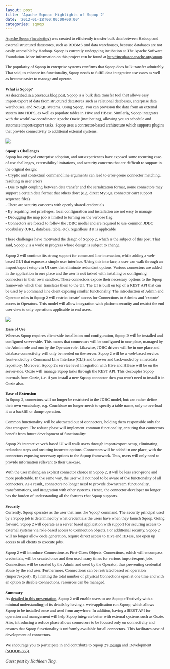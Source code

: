 ```yaml
---
layout: post
title: 'Apache Sqoop: Highlights of Sqoop 2'
date: '2012-01-12T00:00:00+00:00'
categories: sqoop
---
```

<p style="font-family: Georgia, 'Times New Roman', 'Bitstream Charter', Times, serif; font-size: 13px; line-height: 19px; "><a href="http://incubator.apache.org/sqoop/" mce_href="http://incubator.apache.org/sqoop/" style="font-size: 13px; ">Apache Sqoop (incubating)</a><span style="font-size: 13px; "> </span><span style="font-size: 13px; ">was created to efficiently transfer bulk data between Hadoop and external structured datastores, such as RDBMS and data warehouses, because databases are not easily accessible by Hadoop. Sqoop is currently undergoing incubation at The Apache Software Foundation. More information on this project can be found at</span><span style="font-size: 13px; "> </span><a href="http://incubator.apache.org/sqoop" mce_href="http://incubator.apache.org/sqoop" style="font-size: 13px; ">http://incubator.apache.org/sqoop</a><span style="font-size: 13px; ">.</span></p> 
  <p style="font-family: Georgia, 'Times New Roman', 'Bitstream Charter', Times, serif; font-size: 13px; line-height: 19px; ">The popularity of Sqoop in enterprise systems confirms that Sqoop does bulk transfer admirably. That said, to enhance its functionality, Sqoop needs to fulfill data integration use-cases as well as become easier to manage and operate.</p> 
  <p style="font-family: Georgia, 'Times New Roman', 'Bitstream Charter', Times, serif; font-size: 13px; line-height: 19px; "><span mce_name="strong" mce_style="font-weight: bold;" style="font-weight: bold; ">What is Sqoop?</span><br />As <a href="https://blogs.apache.org/sqoop/entry/apache_sqoop_overview" mce_href="https://blogs.apache.org/sqoop/entry/apache_sqoop_overview">described in a previous blog post</a>, Sqoop is a bulk data transfer tool that allows easy import/export of data from structured datastores such as relational databases, enterprise data warehouses, and NoSQL systems. Using Sqoop, you can provision the data from an external system into HDFS, as well as populate tables in Hive and HBase. Similarly, Sqoop integrates with the workflow coordinator Apache Oozie (incubating), allowing you to schedule and automate import/export tasks. Sqoop uses a connector-based architecture which supports plugins that provide connectivity to additional external systems.</p> 
  <p><img src="https://blogs.apache.org/sqoop/mediaresource/61d0850f-4feb-4a13-af58-0b90b01047ef" /><br /></p> 
  <p style="font-family: Georgia, 'Times New Roman', 'Bitstream Charter', Times, serif; font-size: 13px; line-height: 19px; "><span mce_name="strong" mce_style="font-weight: bold;" style="font-weight: bold; ">Sqoop's Challenges</span><br />Sqoop has enjoyed enterprise adoption, and our experiences have exposed some recurring ease-of-use challenges, extensibility limitations, and security concerns that are difficult to support in the original design:<br />- Cryptic and contextual command line arguments can lead to error-prone connector matching, resulting in user errors<br />- Due to tight coupling between data transfer and the serialization format, some connectors may support a certain data format that others don't (e.g. direct MySQL connector can't support sequence files)<br />- There are security concerns with openly shared credentials<br />- By requiring root privileges, local configuration and installation are not easy to manage<br />- Debugging the map job is limited to turning on the verbose flag<br />- Connectors are forced to follow the JDBC model and are required to use common JDBC vocabulary (URL, database, table, etc), regardless if it is applicable</p> 
  <p style="font-family: Georgia, 'Times New Roman', 'Bitstream Charter', Times, serif; font-size: 13px; line-height: 19px; ">These challenges have motivated the design of Sqoop 2, which is the subject of this post. That said, Sqoop 2 is a work in progress whose design is subject to change.</p> 
  <p style="font-family: Georgia, 'Times New Roman', 'Bitstream Charter', Times, serif; font-size: 13px; line-height: 19px; ">Sqoop 2 will continue its strong support for command line interaction, while adding a web-based GUI that exposes a simple user interface. Using this interface, a user can walk through an import/export setup via UI cues that eliminate redundant options. Various connectors are added in the application in one place and the user is not tasked with installing or configuring connectors in their own sandbox. These connectors expose their necessary options to the Sqoop framework which then translates them to the UI. The UI is built on top of a REST API that can be used by a command line client exposing similar functionality. The introduction of Admin and Operator roles in Sqoop 2 will restrict 'create' access for Connections to Admins and 'execute' access to Operators. This model will allow integration with platform security and restrict the end user view to only operations applicable to end users.</p> 
  <p><img src="https://blogs.apache.org/sqoop/mediaresource/a04e8f6f-4d1e-4ee9-b726-af4e078599cf" /><br /></p> 
  <p style="font-family: Georgia, 'Times New Roman', 'Bitstream Charter', Times, serif; font-size: 13px; line-height: 19px; "><span mce_name="strong" mce_style="font-weight: bold;" style="font-weight: bold; ">Ease of Use</span><br />Whereas Sqoop requires client-side installation and configuration, Sqoop 2 will be installed and configured server-side. This means that connectors will be configured in one place, managed by the Admin role and run by the Operator role. Likewise, JDBC drivers will be in one place and database connectivity will only be needed on the server. Sqoop 2 will be a web-based service: front-ended by a Command Line Interface (CLI) and browser and back-ended by a metadata repository. Moreover, Sqoop 2's service level integration with Hive and HBase will be on the server-side. Oozie will manage Sqoop tasks through the REST API. This decouples Sqoop internals from Oozie, i.e. if you install a new Sqoop connector then you won't need to install it in Oozie also.</p> 
  <p style="font-family: Georgia, 'Times New Roman', 'Bitstream Charter', Times, serif; font-size: 13px; line-height: 19px; "><span mce_name="strong" mce_style="font-weight: bold;" style="font-weight: bold; ">Ease of Extension</span><br />In Sqoop 2, connectors will no longer be restricted to the JDBC model, but can rather define their own vocabulary, e.g. Couchbase no longer needs to specify a table name, only to overload it as a backfill or dump operation.</p> 
  <p style="font-family: Georgia, 'Times New Roman', 'Bitstream Charter', Times, serif; font-size: 13px; line-height: 19px; ">Common functionality will be abstracted out of connectors, holding them responsible only for data transport. The reduce phase will implement common functionality, ensuring that connectors benefit from future development of functionality.</p> 
  <p style="font-family: Georgia, 'Times New Roman', 'Bitstream Charter', Times, serif; font-size: 13px; line-height: 19px; ">Sqoop 2's interactive web-based UI will walk users through import/export setup, eliminating redundant steps and omitting incorrect options. Connectors will be added in one place, with the connectors exposing necessary options to the Sqoop framework. Thus, users will only need to provide information relevant to their use-case.</p> 
  <p style="font-family: Georgia, 'Times New Roman', 'Bitstream Charter', Times, serif; font-size: 13px; line-height: 19px; ">With the user making an explicit connector choice in Sqoop 2, it will be less error-prone and more predictable. In the same way, the user will not need to be aware of the functionality of all connectors. As a result, connectors no longer need to provide downstream functionality, transformations, and integration with other systems. Hence, the connector developer no longer has the burden of understanding all the features that Sqoop supports.</p> 
  <p style="font-family: Georgia, 'Times New Roman', 'Bitstream Charter', Times, serif; font-size: 13px; line-height: 19px; "><span mce_name="strong" mce_style="font-weight: bold;" style="font-weight: bold; ">Security</span><br />Currently, Sqoop operates as the user that runs the 'sqoop' command. The security principal used by a Sqoop job is determined by what credentials the users have when they launch Sqoop. Going forward, Sqoop 2 will operate as a server based application with support for securing access to external systems via role-based access to Connection objects. For additional security, Sqoop 2 will no longer allow code generation, require direct access to Hive and HBase, nor open up access to all clients to execute jobs.</p> 
  <p style="font-family: Georgia, 'Times New Roman', 'Bitstream Charter', Times, serif; font-size: 13px; line-height: 19px; ">Sqoop 2 will introduce Connections as First-Class Objects. Connections, which will encompass credentials, will be created once and then used many times for various import/export jobs. Connections will be created by the Admin and used by the Operator, thus preventing credential abuse by the end user. Furthermore, Connections can be restricted based on operation (import/export). By limiting the total number of physical Connections open at one time and with an option to disable Connections, resources can be managed.</p> 
  <p style="font-family: Georgia, 'Times New Roman', 'Bitstream Charter', Times, serif; font-size: 13px; line-height: 19px; "><span mce_name="strong" mce_style="font-weight: bold;" style="font-weight: bold; ">Summary</span><br />As <a href="https://cwiki.apache.org/confluence/download/attachments/27361435/Sqoop2_wnotes.pdf?version=1&amp;modificationDate=1326152997641" mce_href="https://cwiki.apache.org/confluence/download/attachments/27361435/Sqoop2_wnotes.pdf?version=1&amp;modificationDate=1326152997641">detailed in this presentation</a>, Sqoop 2 will enable users to use Sqoop effectively with a minimal understanding of its details by having a web-application run Sqoop, which allows Sqoop to be installed once and used from anywhere. In addition, having a REST API for operation and management will help Sqoop integrate better with external systems such as Oozie. Also, introducing a reduce phase allows connectors to be focused only on connectivity and ensures that Sqoop functionality is uniformly available for all connectors. This facilitates ease of development of connectors.</p> 
  <p><span style="font-family: Georgia, 'Times New Roman', 'Bitstream Charter', Times, serif; font-size: 13px; line-height: 19px; ">We encourage you to participate in and contribute to Sqoop 2's</span><span style="font-family: Georgia, 'Times New Roman', 'Bitstream Charter', Times, serif; font-size: 13px; line-height: 19px; "> </span><a href="https://cwiki.apache.org/confluence/display/SQOOP/Sqoop+2" mce_href="https://cwiki.apache.org/confluence/display/SQOOP/Sqoop+2" style="font-family: Georgia, 'Times New Roman', 'Bitstream Charter', Times, serif; font-size: 13px; line-height: 19px; ">Design</a><span style="font-family: Georgia, 'Times New Roman', 'Bitstream Charter', Times, serif; font-size: 13px; line-height: 19px; "> </span><span style="font-family: Georgia, 'Times New Roman', 'Bitstream Charter', Times, serif; font-size: 13px; line-height: 19px; ">and Development</span><span style="font-family: Georgia, 'Times New Roman', 'Bitstream Charter', Times, serif; font-size: 13px; line-height: 19px; "> </span><a href="https://issues.apache.org/jira/browse/SQOOP-365" mce_href="https://issues.apache.org/jira/browse/SQOOP-365" style="font-family: Georgia, 'Times New Roman', 'Bitstream Charter', Times, serif; font-size: 13px; line-height: 19px; ">(SQOOP-365)</a><span style="font-family: Georgia, 'Times New Roman', 'Bitstream Charter', Times, serif; font-size: 13px; line-height: 19px; ">.</span> </p> 
  <p><i><span style="font-family: Georgia, 'Times New Roman', 'Bitstream Charter', Times, serif; line-height: 19px; ">Guest post by Kathleen Ting.</span> </i></p>
